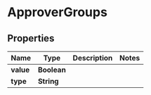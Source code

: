 
# ApproverGroups

## Properties
Name | Type | Description | Notes
------------ | ------------- | ------------- | -------------
**value** | **Boolean** |  | 
**type** | **String** |  | 



